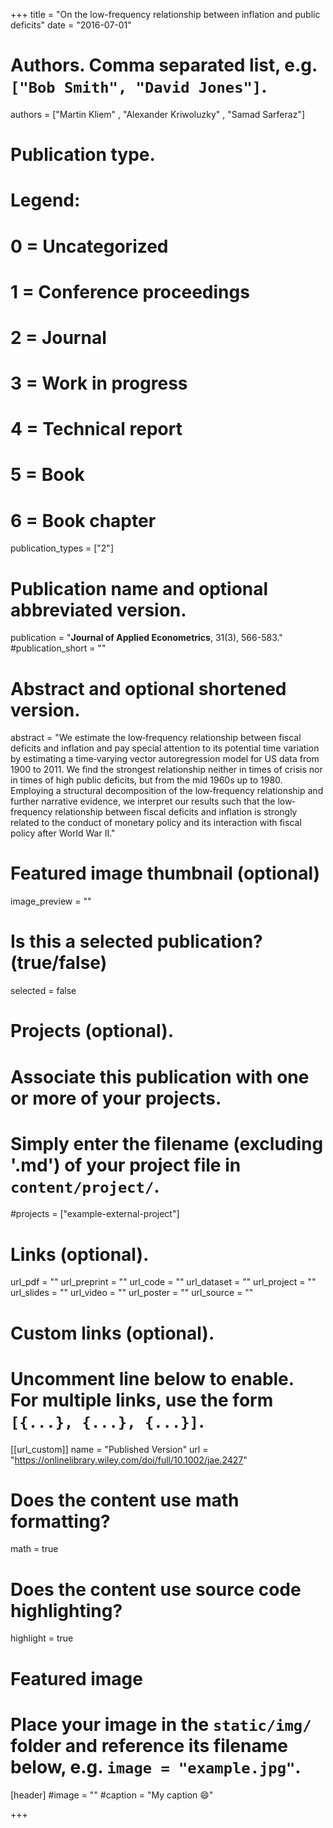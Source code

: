  +++
title = "On the low-frequency relationship between inflation and public deficits"
date = "2016-07-01"

# Authors. Comma separated list, e.g. `["Bob Smith", "David Jones"]`.

authors = ["Martin Kliem" , "Alexander Kriwoluzky" , "Samad Sarferaz"]

# Publication type.
# Legend:
# 0 = Uncategorized
# 1 = Conference proceedings
# 2 = Journal
# 3 = Work in progress
# 4 = Technical report
# 5 = Book
# 6 = Book chapter
publication_types = ["2"]

# Publication name and optional abbreviated version.
publication = "**Journal of Applied Econometrics**, 31(3), 566-583."
#publication_short = ""

# Abstract and optional shortened version.
abstract = "We estimate the low‐frequency relationship between fiscal deficits and inflation and pay special attention to its potential time variation by estimating a time‐varying vector autoregression model for US data from 1900 to 2011. We find the strongest relationship neither in times of crisis nor in times of high public deficits, but from the mid 1960s up to 1980. Employing a structural decomposition of the low‐frequency relationship and further narrative evidence, we interpret our results such that the low‐frequency relationship between fiscal deficits and inflation is strongly related to the conduct of monetary policy and its interaction with fiscal policy after World War II."

# Featured image thumbnail (optional)
image_preview = ""

# Is this a selected publication? (true/false)
selected = false

# Projects (optional).
#   Associate this publication with one or more of your projects.
#   Simply enter the filename (excluding '.md') of your project file in `content/project/`.
#projects = ["example-external-project"]

# Links (optional).
url_pdf = ""
url_preprint = ""
url_code = ""
url_dataset = ""
url_project = ""
url_slides = ""
url_video = ""
url_poster = ""
url_source = ""

# Custom links (optional).
#   Uncomment line below to enable. For multiple links, use the form `[{...}, {...}, {...}]`.
[[url_custom]]
    name = "Published Version"
    url = "https://onlinelibrary.wiley.com/doi/full/10.1002/jae.2427"

# Does the content use math formatting?
math = true

# Does the content use source code highlighting?
highlight = true
  
# Featured image
# Place your image in the `static/img/` folder and reference its filename below, e.g. `image = "example.jpg"`.
[header]
#image = ""
#caption = "My caption :smile:"

+++
